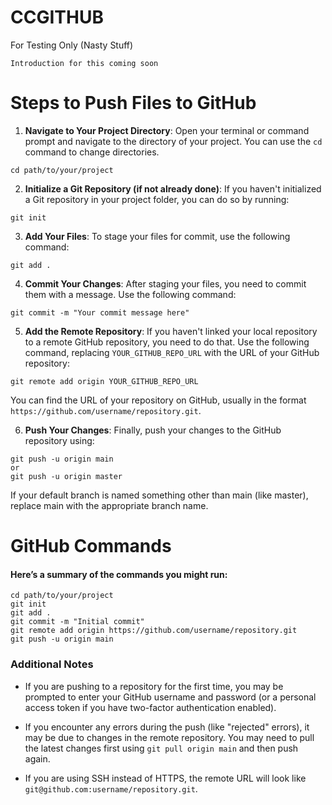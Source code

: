 # CCGITHUB
For Testing Only (Nasty Stuff)

```
Introduction for this coming soon
```

# Steps to Push Files to GitHub

1. **Navigate to Your Project Directory**: Open your terminal or command prompt and navigate to the directory of your project. You can use the `cd` command to change directories.

```
cd path/to/your/project
```

2. **Initialize a Git Repository (if not already done)**: If you haven't initialized a Git repository in your project folder, you can do so by running:

```
git init
```

3. **Add Your Files**: To stage your files for commit, use the following command:

```
git add .
```

4. **Commit Your Changes**: After staging your files, you need to commit them with a message. Use the following command:

```
git commit -m "Your commit message here"
```

5. **Add the Remote Repository**: If you haven't linked your local repository to a remote GitHub repository, you need to do that. Use the following command, replacing `YOUR_GITHUB_REPO_URL` with the URL of your GitHub repository:

```
git remote add origin YOUR_GITHUB_REPO_URL
```

You can find the URL of your repository on GitHub, usually in the format `https://github.com/username/repository.git`.


6. **Push Your Changes**: Finally, push your changes to the GitHub repository using:

```
git push -u origin main
or
git push -u origin master
```

If your default branch is named something other than main (like master), replace main with the appropriate branch name.

# GitHub Commands

#### Here’s a summary of the commands you might run:

```
cd path/to/your/project
git init
git add .
git commit -m "Initial commit"
git remote add origin https://github.com/username/repository.git
git push -u origin main
```

### Additional Notes

* If you are pushing to a repository for the first time, you may be prompted to enter your GitHub username and password (or a personal access token if you have two-factor authentication enabled).

* If you encounter any errors during the push (like "rejected" errors), it may be due to changes in the remote repository. You may need to pull the latest changes first using `git pull origin main` and then push again.

* If you are using SSH instead of HTTPS, the remote URL will look like `git@github.com:username/repository.git`.

